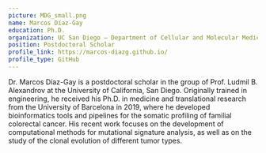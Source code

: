 ```yaml
---
picture: MDG_small.png
name: Marcos Díaz-Gay
education: Ph.D.
organization: UC San Diego – Department of Cellular and Molecular Medicine
position: Postdoctoral Scholar
profile_link: https://marcos-diazg.github.io/
profile_type: GitHub
---
```

Dr. Marcos Díaz-Gay is a postdoctoral scholar in the group of Prof. Ludmil B. Alexandrov at the University of California, San Diego. Originally trained in engineering, he received his Ph.D. in medicine and translational research from the University of Barcelona in 2019, where he developed bioinformatics tools and pipelines for the somatic profiling of familial colorectal cancer. His recent work focuses on the development of computational methods for mutational signature analysis, as well as on the study of the clonal evolution of different tumor types.
